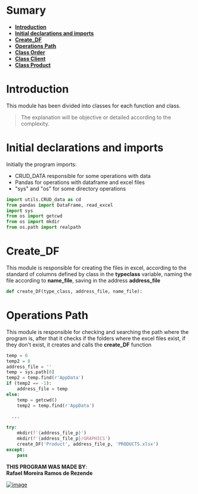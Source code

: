 # Sumary
- **[Introduction](#introduction)**
- **[Initial declarations and imports](#initial-declarations-and-imports)**
- **[Create_DF](#create_df)**
- **[Operations Path](#operations-path)**
- **[Class Order](#class-order)**
- **[Class Client](#class-client)**
- **[Class Product](#class-product)**



# Introduction
This module has been divided into classes for each function and class.
> The explanation will be objective or detailed according to the complexity.

# Initial declarations and imports
Initially the program imports:
- CRUD_DATA responsible for some operations with data
- Pandas for operations with dataframe and excel files
- "sys" and "os" for some directory operations

```python
import utils.CRUD_data as cd
from pandas import DataFrame, read_excel
import sys
from os import getcwd
from os import mkdir
from os.path import realpath 
```


# Create_DF
This module is responsible for creating the files in excel, according to the standard of columns defined by class in the **typeclass** variable, naming the file according to **name_file**, saving in the address **address_file**
```python
def create_DF(type_class, address_file, name_file):
```

# Operations Path
This module is responsible for checking and searching the path where the program is, after that it checks if the folders where the excel files exist, if they don't exist, it creates and calls the **create_DF** function

```python
temp = 0
temp2 = 0
address_file = ''
temp = sys.path[0]
temp2 = temp.find(r'AppData')
if (temp2 == -1):
    address_file = temp
else:
    temp = getcwd() 
    temp2 = temp.find(r'AppData')

  ...
  
try:
    mkdir(f'{address_file_p}')
    mkdir(f'{address_file_p}/GRAPHICS')
    create_DF('Product', address_file_p, 'PRODUCTS.xlsx')
except:
    pass
```

**THIS PROGRAM WAS MADE BY**:<br>
**Rafael Moreira Ramos de Rezende** 

 [![image](https://user-images.githubusercontent.com/100146657/159492505-d6134d9b-7d19-43ee-9e30-72be719d69f4.png)](https://www.linkedin.com/in/rafael-moreira-ramos-de-rezende-16420b21b/)
